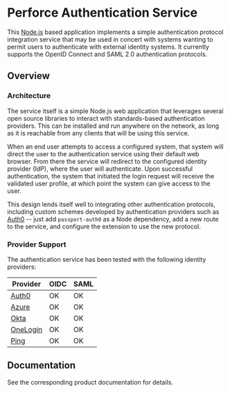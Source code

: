 # Perforce Authentication Service

This [Node.js](http://nodejs.org) based application implements a simple
authentication protocol integration service that may be used in concert with
systems wanting to permit users to authenticate with external identity systems.
It currently supports the OpenID Connect and SAML 2.0 authentication protocols.

## Overview

### Architecture

The service itself is a simple Node.js web application that leverages several
open source libraries to interact with standards-based authentication providers.
This can be installed and run anywhere on the network, as long as it is
reachable from any clients that will be using this service.

When an end user attempts to access a configured system, that system will direct
the user to the authentication service using their default web browser. From
there the service will redirect to the configured identity provider (IdP), where
the user will authenticate. Upon successful authentication, the system that
initiated the login request will receive the validated user profile, at which
point the system can give access to the user.

This design lends itself well to integrating other authentication protocols,
including custom schemes developed by authentication providers such as
[Auth0](http://auth0.com/) -- just add `passport-auth0` as a Node dependency,
add a new route to the service, and configure the extension to use the new
protocol.

### Provider Support

The authentication service has been tested with the following identity providers:

| Provider                              | OIDC | SAML |
| ------------------------------------- | ---- | ---- |
| [Auth0](https://auth0.com)            | OK   | OK   |
| [Azure](https://azure.microsoft.com)  | OK   | OK   |
| [Okta](https://www.okta.com)          | OK   | OK   |
| [OneLogin](https://www.onelogin.com)  | OK   | OK   |
| [Ping](https://www.pingidentity.com/) | OK   | OK   |

## Documentation

See the corresponding product documentation for details.
